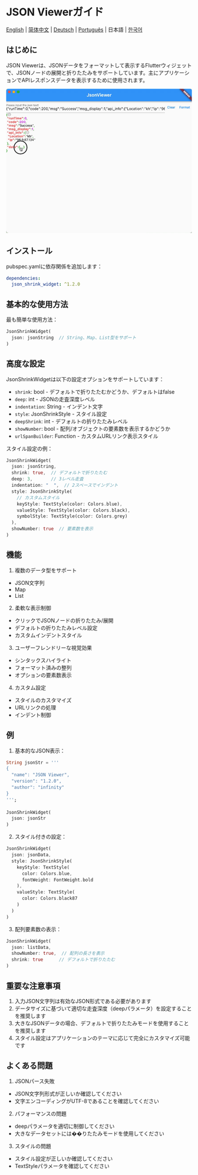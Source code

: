 # JSON Viewerガイド

[English](guide_en.md) | [简体中文](guide_cn.md) | [Deutsch](guide_de.md) | [Português](guide_pt.md) | 日本語 | [한국어](guide_kr.md)

## はじめに

JSON Viewerは、JSONデータをフォーマットして表示するFlutterウィジェットで、JSONノードの展開と折りたたみをサポートしています。主にアプリケーションでAPIレスポンスデータを表示するために使用されます。

![デモ](json_shrink_widget/pics/show.gif)


## インストール

pubspec.yamlに依存関係を追加します：

```yaml
dependencies:
  json_shrink_widget: ^1.2.0
```

## 基本的な使用方法

最も簡単な使用方法：

```dart
JsonShrinkWidget(
  json: jsonString  // String、Map、List型をサポート
)
```

## 高度な設定

JsonShrinkWidgetは以下の設定オプションをサポートしています：

- `shrink`: bool - デフォルトで折りたたむかどうか、デフォルトはfalse
- `deep`: int - JSONの走査深度レベル
- `indentation`: String - インデント文字
- `style`: JsonShrinkStyle - スタイル設定
- `deepShrink`: int - デフォルトの折りたたみレベル
- `showNumber`: bool - 配列/オブジェクトの要素数を表示するかどうか
- `urlSpanBuilder`: Function - カスタムURLリンク表示スタイル

スタイル設定の例：

```dart
JsonShrinkWidget(
  json: jsonString,
  shrink: true,  // デフォルトで折りたたむ
  deep: 3,       // 3レベル走査
  indentation: "  ",  // 2スペースでインデント
  style: JsonShrinkStyle(
    // カスタムスタイル
    keyStyle: TextStyle(color: Colors.blue),
    valueStyle: TextStyle(color: Colors.black),
    symbolStyle: TextStyle(color: Colors.grey)
  ),
  showNumber: true  // 要素数を表示
)
```

## 機能

1. 複数のデータ型をサポート
- JSON文字列
- Map
- List

2. 柔軟な表示制御
- クリックでJSONノードの折りたたみ/展開
- デフォルトの折りたたみレベル設定
- カスタムインデントスタイル

3. ユーザーフレンドリーな視覚効果
- シンタックスハイライト
- フォーマット済みの整列
- オプションの要素数表示

4. カスタム設定
- スタイルのカスタマイズ
- URLリンクの処理
- インデント制御

## 例

1. 基本的なJSON表示：

```dart
String jsonStr = '''
{
  "name": "JSON Viewer",
  "version": "1.2.0",
  "author": "infinity"
}
''';

JsonShrinkWidget(
  json: jsonStr
)
```

2. スタイル付きの設定：

```dart
JsonShrinkWidget(
  json: jsonData,
  style: JsonShrinkStyle(
    keyStyle: TextStyle(
      color: Colors.blue,
      fontWeight: FontWeight.bold
    ),
    valueStyle: TextStyle(
      color: Colors.black87
    )
  )
)
```

3. 配列要素数の表示：

```dart
JsonShrinkWidget(
  json: listData,
  showNumber: true,  // 配列の長さを表示
  shrink: true      // デフォルトで折りたたむ
)
```

## 重要な注意事項

1. 入力JSON文字列は有効なJSON形式である必要があります
2. データサイズに基づいて適切な走査深度（deepパラメータ）を設定することを推奨します
3. 大きなJSONデータの場合、デフォルトで折りたたみモードを使用することを推奨します
4. スタイル設定はアプリケーションのテーマに応じて完全にカスタマイズ可能です

## よくある問題

1. JSONパース失敗
- JSON文字列形式が正しいか確認してください
- 文字エンコーディングがUTF-8であることを確認してください

2. パフォーマンスの問題
- deepパラメータを適切に制御してください
- 大きなデータセットには��りたたみモードを使用してください

3. スタイルの問題
- スタイル設定が正しいか確認してください
- TextStyleパラメータを確認してください 